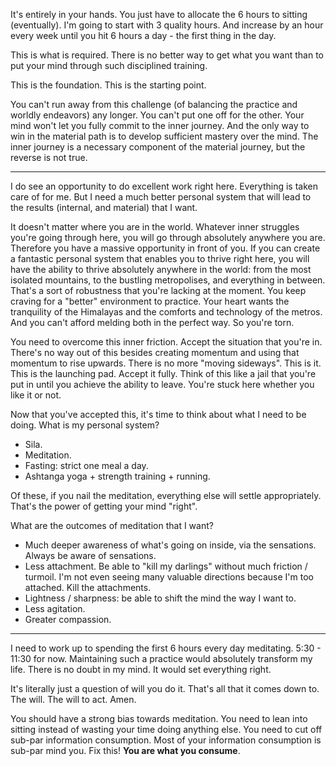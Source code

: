 
It's entirely in your hands. You just have to allocate the 6 hours to sitting (eventually). I'm going to start with 3 quality hours. And increase by an hour every week until you hit 6 hours a day - the first thing in the day.

This is what is required. There is no better way to get what you want than to put your mind through such disciplined training.

This is the foundation. This is the starting point.

You can't run away from this challenge (of balancing the practice and worldly endeavors) any longer. You can't put one off for the other. Your mind won't let you fully commit to the inner journey. And the only way to win in the material path is to develop sufficient mastery over the mind. The inner journey is a necessary component of the material journey, but the reverse is not true.

---

I do see an opportunity to do excellent work right here. Everything is taken care of for me. But I need a much better personal system that will lead to the results (internal, and material) that I want.

It doesn't matter where you are in the world. Whatever inner struggles you're going through here, you will go through absolutely anywhere you are. Therefore you have a massive opportunity in front of you. If you can create a fantastic personal system that enables you to thrive right here, you will have the ability to thrive absolutely anywhere in the world: from the most isolated mountains, to the bustling metropolises, and everything in between. That's a sort of robustness that you're lacking at the moment. You keep craving for a "better" environment to practice. Your heart wants the tranquility of the Himalayas and the comforts and technology of the metros. And you can't afford melding both in the perfect way. So you're torn.

You need to overcome this inner friction. Accept the situation that you're in. There's no way out of this besides creating momentum and using that momentum to rise upwards. There is no more "moving sideways". This is it. This is the launching pad. Accept it fully. Think of this like a jail that you're put in until you achieve the ability to leave. You're stuck here whether you like it or not.

Now that you've accepted this, it's time to think about what I need to be doing. What is my personal system?
- Sila.
- Meditation.
- Fasting: strict one meal a day.
- Ashtanga yoga + strength training + running.

Of these, if you nail the meditation, everything else will settle appropriately. That's the power of getting your mind "right".

What are the outcomes of meditation that I want?
- Much deeper awareness of what's going on inside, via the sensations. Always be aware of sensations.
- Less attachment. Be able to "kill my darlings" without much friction / turmoil. I'm not even seeing many valuable directions because I'm too attached. Kill the attachments.
- Lightness / sharpness: be able to shift the mind the way I want to.
- Less agitation.
- Greater compassion.

---

I need to work up to spending the first 6 hours every day meditating. 5:30 - 11:30 for now. Maintaining such a practice would absolutely transform my life. There is no doubt in my mind. It would set everything right.

It's literally just a question of will you do it. That's all that it comes down to. The will. The will to act. Amen.

You should have a strong bias towards meditation. You need to lean into sitting instead of wasting your time doing anything else. You need to cut off sub-par information consumption. Most of your information consumption is sub-par mind you. Fix this! **You are what you consume**.



